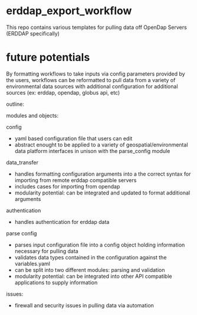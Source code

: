 # erddap_export_workflow


This repo contains various templates for pulling data off OpenDap Servers (ERDDAP specifically)





# future potentials

By formatting workflows to take inputs via config parameters provided by the users, workflows can be reformatted to pull data from a variety of environmental data sources with additional configuration for additional sources (ex: erddap, opendap, globus api, etc)



outline: 

modules and objects:

config
- yaml based configuration file that users can edit 
- abstract enought to be applied to a variety of geospatial/environmental data platform interfaces in unison with the parse_config module

data_transfer 
- handles formatting configuration arguments into a the correct syntax for importing from remote erddap compatible servers
- includes cases for importing from opendap
- modularity potential: can be integrated and updated to format additional arguments 


authentication 
- handles authentication for erddap data

parse config
- parses input configuration file into a config object holding information necessary for pulling data
- validates data types contained in the configuration against the variables.yaml
- can be split into two different modules: parsing and validation
- modularity potential: can be integrated into other API compatible applications to supply information


issues: 
- firewall and security issues in pulling data via automation 




